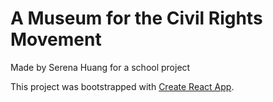 # A Museum for the Civil Rights Movement

Made by Serena Huang for a school project

This project was bootstrapped with [Create React App](https://github.com/facebook/create-react-app).